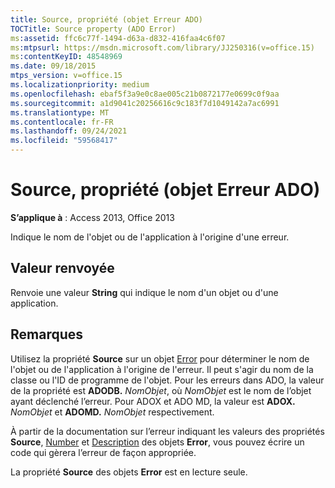 ```yaml
---
title: Source, propriété (objet Erreur ADO)
TOCTitle: Source property (ADO Error)
ms:assetid: ffc6c77f-1494-d63a-d832-416faa4c6f07
ms:mtpsurl: https://msdn.microsoft.com/library/JJ250316(v=office.15)
ms:contentKeyID: 48548969
ms.date: 09/18/2015
mtps_version: v=office.15
ms.localizationpriority: medium
ms.openlocfilehash: ebaf5f3a9e0c8ae005c21b0872177e0699c0f9aa
ms.sourcegitcommit: a1d9041c20256616c9c183f7d1049142a7ac6991
ms.translationtype: MT
ms.contentlocale: fr-FR
ms.lasthandoff: 09/24/2021
ms.locfileid: "59568417"
---
```

# <a name="source-property-ado-error"></a>Source, propriété (objet Erreur ADO)


**S’applique à** : Access 2013, Office 2013

Indique le nom de l'objet ou de l'application à l'origine d'une erreur.

## <a name="return-value"></a>Valeur renvoyée

Renvoie une valeur **String** qui indique le nom d'un objet ou d'une application.

## <a name="remarks"></a>Remarques

Utilisez la propriété **Source** sur un objet [Error](error-object-ado.md) pour déterminer le nom de l'objet ou de l'application à l'origine de l'erreur. Il peut s'agir du nom de la classe ou l'ID de programme de l'objet. Pour les erreurs dans ADO, la valeur de la propriété est **ADODB.** *NomObjet*, où *NomObjet* est le nom de l’objet ayant déclenché l’erreur. Pour ADOX et ADO MD, la valeur est **ADOX.** *NomObjet* et **ADOMD.** *NomObjet* respectivement.

À partir de la documentation sur l’erreur indiquant les valeurs des propriétés **Source**, [Number](number-property-ado.md) et [Description](description-property-ado.md) des objets **Error**, vous pouvez écrire un code qui gèrera l’erreur de façon appropriée.

La propriété **Source** des objets **Error** est en lecture seule.

